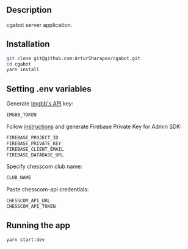 ## Description

cgabot server application.

## Installation

```bash
git clone git@github.com:ArturSharapov/cgabot.git
cd cgabot
yarn install
```

## Setting .env variables

Generate [Imgbb's API](https://api.imgbb.com) key:
```bash
IMGBB_TOKEN
```

Follow [instructions](https://firebase.google.com/docs/admin/setup#initialize-sdk) and generate Firebase Private Key for Admin SDK:
```bash
FIREBASE_PROJECT_ID
FIREBASE_PRIVATE_KEY
FIREBASE_CLIENT_EMAIL
FIREBASE_DATABASE_URL
```

Specify chesscom club name:
```bash
CLUB_NAME
```

Paste chesscom-api credentials:
```bash
CHESSCOM_API_URL
CHESSCOM_API_TOKEN
```

## Running the app

```bash
yarn start:dev
```
